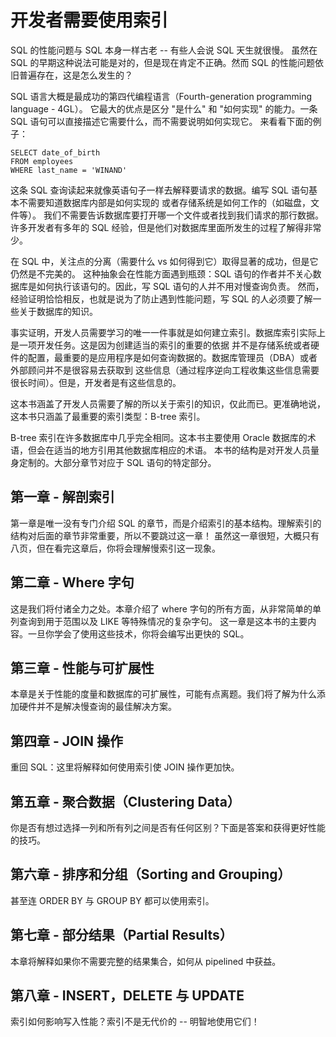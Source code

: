 # 开发者需要使用索引

SQL 的性能问题与 SQL 本身一样古老 -- 有些人会说 SQL 天生就很慢。
虽然在 SQL 的早期这种说法可能是对的，但是现在肯定不正确。然而 SQL 的性能问题依旧普遍存在，这是怎么发生的？

SQL 语言大概是最成功的第四代编程语言（Fourth-generation programming language - 4GL）。
它最大的优点是区分 "是什么" 和 "如何实现" 的能力。一条 SQL 语句可以直接描述它需要什么，而不需要说明如何实现它。
来看看下面的例子：

```
SELECT date_of_birth
FROM employees
WHERE last_name = 'WINAND'
```

这条 SQL 查询读起来就像英语句子一样去解释要请求的数据。编写 SQL 语句基本不需要知道数据库内部是如何实现的
或者存储系统是如何工作的（如磁盘，文件等）。 我们不需要告诉数据库要打开哪一个文件或者找到我们请求的那行数据。
许多开发者有多年的 SQL 经验，但是他们对数据库里面所发生的过程了解得非常少。

在 SQL 中，关注点的分离（需要什么 vs 如何得到它）取得显著的成功，但是它仍然是不完美的。
这种抽象会在性能方面遇到瓶颈：SQL 语句的作者并不关心数据库是如何执行该语句的。因此，写 SQL 语句的人并不用对慢查询负责。
然而，经验证明恰恰相反，也就是说为了防止遇到性能问题，写 SQL 的人必须要了解一些关于数据库的知识。

事实证明，开发人员需要学习的唯一一件事就是如何建立索引。数据库索引实际上是一项开发任务。这是因为创建适当的索引的重要的依据
并不是存储系统或者硬件的配置，最重要的是应用程序是如何查询数据的。数据库管理员（DBA）或者外部顾问并不是很容易去获取到
这些信息（通过程序逆向工程收集这些信息需要很长时间）。但是，开发者是有这些信息的。

这本书涵盖了开发人员需要了解的所以关于索引的知识，仅此而已。更准确地说，这本书只涵盖了最重要的索引类型：B-tree 索引。

B-tree 索引在许多数据库中几乎完全相同。这本书主要使用 Oracle 数据库的术语，但会在适当的地方引用其他数据库相应的术语。
本书的结构是对开发人员量身定制的。大部分章节对应于 SQL 语句的特定部分。

## 第一章 - 解剖索引

第一章是唯一没有专门介绍 SQL 的章节，而是介绍索引的基本结构。理解索引的结构对后面的章节非常重要，所以不要跳过这一章！
虽然这一章很短，大概只有八页，但在看完这章后，你将会理解慢索引这一现象。

## 第二章 - Where 字句

这是我们将付诸全力之处。本章介绍了 where 字句的所有方面，从非常简单的单列查询到用于范围以及 LIKE 等特殊情况的复杂字句。
这一章是这本书的主要内容。一旦你学会了使用这些技术，你将会编写出更快的 SQL。

## 第三章 - 性能与可扩展性

本章是关于性能的度量和数据库的可扩展性，可能有点离题。我们将了解为什么添加硬件并不是解决慢查询的最佳解决方案。

## 第四章 - JOIN 操作

重回 SQL：这里将解释如何使用索引使 JOIN 操作更加快。

## 第五章 - 聚合数据（Clustering Data）

你是否有想过选择一列和所有列之间是否有任何区别？下面是答案和获得更好性能的技巧。

## 第六章 - 排序和分组（Sorting and Grouping）

甚至连 ORDER BY 与 GROUP BY 都可以使用索引。

## 第七章 - 部分结果（Partial Results）

本章将解释如果你不需要完整的结果集合，如何从 pipelined 中获益。

## 第八章 - INSERT，DELETE 与 UPDATE

索引如何影响写入性能？索引不是无代价的 -- 明智地使用它们！
